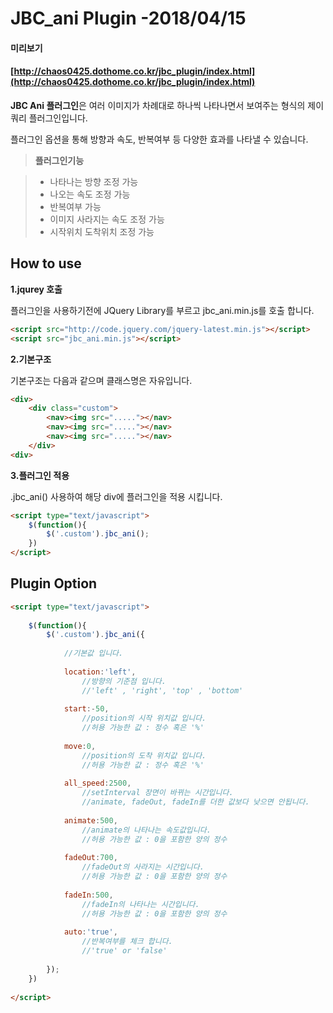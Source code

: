 
JBC_ani Plugin -2018/04/15
============
#### 미리보기

#### [http://chaos0425.dothome.co.kr/jbc_plugin/index.html](http://chaos0425.dothome.co.kr/jbc_plugin/index.html)

**JBC Ani 플러그인**은 여러 이미지가 차례대로 하나씩 나타나면서 보여주는 형식의 제이쿼리 플러그인입니다.

플러그인 옵션을 통해 방향과 속도, 반복여부 등 다양한 효과를 나타낼 수 있습니다.

> **플러그인기능**

> - 나타나는 방향 조정 가능
> - 나오는 속도 조정 가능
> - 반복여부 가능
> - 이미지 사라지는 속도 조정 가능
> - 시작위치 도착위치 조정 가능




## How to use
**1.jqurey 호출**

플러그인을 사용하기전에 JQuery Library를 부르고 jbc_ani.min.js를 호출 합니다.
```html
<script src="http://code.jquery.com/jquery-latest.min.js"></script>
<script src="jbc_ani.min.js"></script> 
```
**2.기본구조**

기본구조는 다음과 같으며 클래스명은 자유입니다.
```html
<div> 
    <div class="custom">
        <nav><img src="....."></nav>
        <nav><img src="....."></nav>
        <nav><img src="....."></nav>
    </div>    
<div> 
```

**3.플러그인 적용**

.jbc_ani() 사용하여 해당 div에 플러그인을 적용 시킵니다.
```html
<script type="text/javascript">
    $(function(){
        $('.custom').jbc_ani();
    })
</script> 
```





## Plugin Option
```html
<script type="text/javascript">
 
    $(function(){
        $('.custom').jbc_ani({
             
            //기본값 입니다.
    
            location:'left',
                //방향의 기준점 입니다. 
                //'left' , 'right', 'top' , 'bottom' 
    
            start:-50,
                //position의 시작 위치값 입니다.
                //허용 가능한 값 : 정수 혹은 '%'
    
            move:0,
                //position의 도착 위치값 입니다.
                //허용 가능한 값 : 정수 혹은 '%'
    
            all_speed:2500,
                //setInterval 장면이 바뀌는 시간입니다.
                //animate, fadeOut, fadeIn를 더한 값보다 낮으면 안됩니다.
    
            animate:500,
                //animate의 나타나는 속도값입니다.
                //허용 가능한 값 : 0을 포함한 양의 정수
    
            fadeOut:700,
                //fadeOut의 사라지는 시간입니다.
                //허용 가능한 값 : 0을 포함한 양의 정수
    
            fadeIn:500,
                //fadeIn의 나타나는 시간입니다.
                //허용 가능한 값 : 0을 포함한 양의 정수
    
            auto:'true',
                //반복여부를 체크 합니다. 
                //'true' or 'false' 
 
        });
    })
 
</script> 
```
